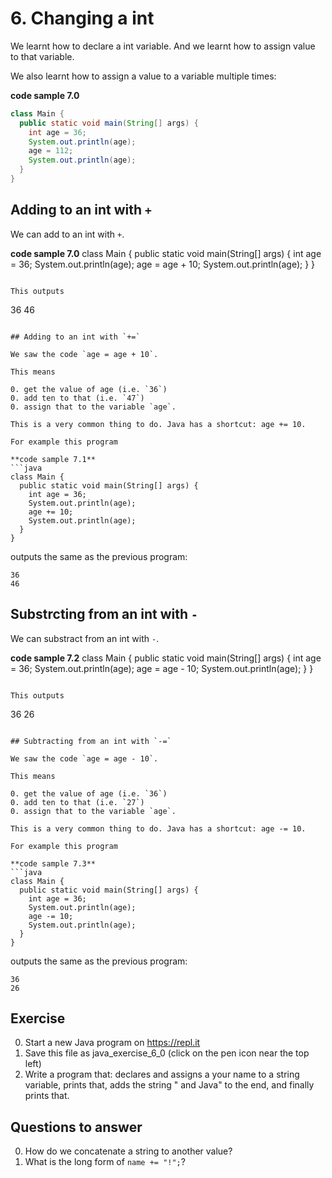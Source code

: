 # 6. Changing a int

We learnt how to declare a int variable. And we learnt how to assign value to that variable.

We also learnt how to assign a value to a variable multiple times:

**code sample 7.0**
```java
class Main {
  public static void main(String[] args) {
    int age = 36;
    System.out.println(age);
    age = 112;
    System.out.println(age);
  }
}
```

## Adding to an int with `+`

We can add to an int with `+`.

**code sample 7.0**
class Main {
  public static void main(String[] args) {
    int age = 36;
    System.out.println(age);
    age = age + 10;
    System.out.println(age);
  }
}
```

This outputs 

```
36
46
```

## Adding to an int with `+=`

We saw the code `age = age + 10`.

This means

0. get the value of age (i.e. `36`)
0. add ten to that (i.e. `47`)
0. assign that to the variable `age`.

This is a very common thing to do. Java has a shortcut: age += 10.

For example this program

**code sample 7.1**
```java
class Main {
  public static void main(String[] args) {
    int age = 36;
    System.out.println(age);
    age += 10;
    System.out.println(age);
  }
}
```

outputs the same as the previous program:

```
36
46
```


## Substrcting from an int with `-`

We can substract from an int with `-`.

**code sample 7.2**
class Main {
  public static void main(String[] args) {
    int age = 36;
    System.out.println(age);
    age = age - 10;
    System.out.println(age);
  }
}
```

This outputs 

```
36
26
```

## Subtracting from an int with `-=`

We saw the code `age = age - 10`.

This means

0. get the value of age (i.e. `36`)
0. add ten to that (i.e. `27`)
0. assign that to the variable `age`.

This is a very common thing to do. Java has a shortcut: age -= 10.

For example this program

**code sample 7.3**
```java
class Main {
  public static void main(String[] args) {
    int age = 36;
    System.out.println(age);
    age -= 10;
    System.out.println(age);
  }
}
```

outputs the same as the previous program:

```
36
26
```

## Exercise

0. Start a new Java program on https://repl.it
0. Save this file as java_exercise_6_0 (click on the pen icon near the top left)
0. Write a program that: declares and assigns a your name to a string variable, prints that, adds the string " and Java" to the end, and finally prints that.

## Questions to answer

0. How do we concatenate a string to another value?
0. What is the long form of `name += "!";`?
